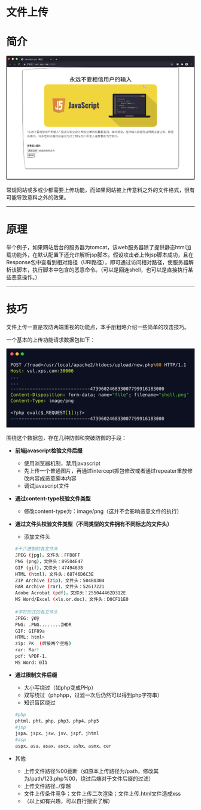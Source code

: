 # 文件上传

# 简介

![%E6%96%87%E4%BB%B6%E4%B8%8A%E4%BC%A0%20fd253a201d6a4dcc8a20f4b2dfb9420f/Untitled.png](%E6%96%87%E4%BB%B6%E4%B8%8A%E4%BC%A0%20fd253a201d6a4dcc8a20f4b2dfb9420f/Untitled.png)

常规网站或多或少都需要上传功能，而如果网站被上传意料之外的文件格式，很有可能导致意料之外的效果。

---

# 原理

举个例子，如果网站后台的服务器为tomcat，该web服务器除了提供静态html加载功能外，在默认配置下还允许解析jsp脚本。假设攻击者上传jsp脚本成功，且在Response包中查看到相对路径（URI路径），即可通过访问相对路径，使服务器解析该脚本，执行脚本中包含的恶意命令。（可以是回连shell，也可以是直接执行某些恶意操作。）

---

# 技巧

文件上传一直是攻防两端重视的功能点，本手册粗略介绍一些简单的攻击技巧。

一个基本的上传功能请求数据包如下：

![%E6%96%87%E4%BB%B6%E4%B8%8A%E4%BC%A0%20fd253a201d6a4dcc8a20f4b2dfb9420f/Untitled%201.png](%E6%96%87%E4%BB%B6%E4%B8%8A%E4%BC%A0%20fd253a201d6a4dcc8a20f4b2dfb9420f/Untitled%201.png)

围绕这个数据包，存在几种防御和突破防御的手段：

- **前端javascript检验文件后缀**
    - 使用浏览器机制，禁用javascript
    - 先上传一个普通图片，再通过intercept抓包修改或者通过repeater重放修改内容成恶意脚本内容
    - 调试javascript文件
- **通过content-type校验文件类型**
    - 修改content-type为：image/png（这并不会影响恶意文件的执行）
- **通过文件头校验文件类型（不同类型的文件拥有不同标志的文件头）**
    - 添加文件头

    ```bash
    #十六进制的各文件头
    JPEG (jpg)，文件头：FFD8FF
    PNG (png)，文件头：89504E47
    GIF (gif)，文件头：47494638
    HTML (html)，文件头：68746D6C3E
    ZIP Archive (zip)，文件头：504B0304
    RAR Archive (rar)，文件头：52617221
    Adobe Acrobat (pdf)，文件头：255044462D312E
    MS Word/Excel (xls.or.doc)，文件头：D0CF11E0

    #字符形式的各文件头
    JPEG: ÿØÿ
    PNG: .PNG........IHDR
    GIF: GIF89a
    HTML: html>
    zip: PK  (后接两个空格)
    rar: Rar!
    pdf: %PDF-1.
    MS Word: ÐÏà
    ```

- **通过限制文件后缀**
    - 大小写绕过（如php变成PHp）
    - 双写绕过（phphpp，过滤一次后仍然可以得到php字符串）
    - 知识盲区绕过

    ```bash
    #php
    phtml、pht、php、php3、php4、php5
    #jsp
    jspa、jspx、jsw、jsv、jspf、jhtml
    #asp
    aspx、asa、asax、ascx、ashx、asmx、cer
    ```

- 其他
    - 上传文件路径%00截断（如原本上传路径为/path，修改其为/path/123.php%00，绕过后端对于文件后缀的过滤）
    - 上传文件路径../穿越
    - 文件上传条件竞争；文件上传二次渲染；文件上传.html文件造成xss
    - （以上如有兴趣，可以自行搜索了解）